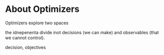 # About Optimizers

Optimizers explore two spaces

the idnepenenta divide inot decisions (we can make) and observables (that we cannot control).

decision, objectives

